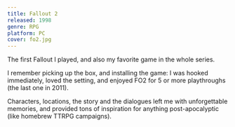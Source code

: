 ```yaml
---
title: Fallout 2
released: 1998
genre: RPG
platform: PC
cover: fo2.jpg
---
```


The first Fallout I played, and also my favorite game in the whole series.

I remember picking up the box, and installing the game: I was hooked immediately, loved the setting, and enjoyed FO2 for 5 or more playthroughs (the last one in 2011).

Characters, locations, the story and the dialogues left me with unforgettable memories, and provided tons of inspiration for anything post-apocalyptic (like homebrew TTRPG campaigns).
